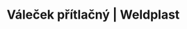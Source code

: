 ---
Link: "file:/Users/vinayakpatel/Downloads/www.weldplast.cz/valecek-pritlacny416"
product_name: "Váleček přítlačný40 mm, silikon"
product_id: "Obj. číslo:140.160"
title: "Váleček přítlačný | Weldplast"
product_desc: ""
product_specs: ""
product_downloads: ""
href: ""
accessories: ""
similar_products: ""
---
